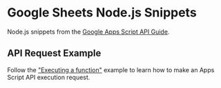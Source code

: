 # Google Sheets Node.js Snippets

Node.js snippets from the [Google Apps Script API Guide](https://developers.google.com/apps-script/api/how-tos/execute).

## API Request Example

Follow the ["Executing a function"](https://developers.google.com/apps-script/api/how-tos/execute#api_request_example
) example to learn how to make an Apps Script API execution request.
